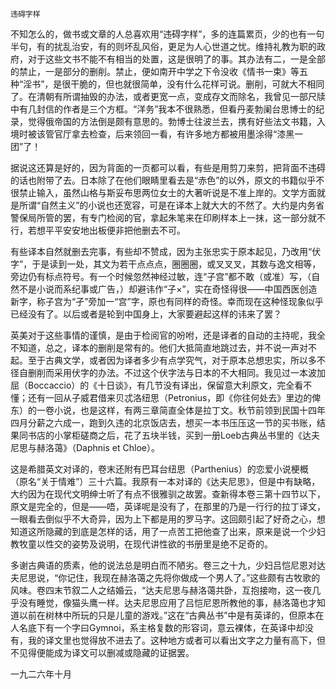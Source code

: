     违碍字样 

   不知怎么的，做书或文章的人总喜欢用“违碍字样”，多的连篇累页，少的也有一句半句，有的扰乱治安，有的则坏乱风俗，更足为人心世道之忧。维持礼教为职的政府，对于这些文书不能不有相当的处置，这是很明了的事。其办法有二，一是全部的禁止，一是部分的删削。禁止，便如南开中学之下令没收《情书一束》等五种“淫书”，是很干脆的，但也就很简单，没有什么花样可说。删削，可就大不相同了。在清朝有所谓抽毁的办法，或者更宽一点，变成存文而除名，我曾见一部尺牍中有几封信的作者是三个方框。“洋务”我本不很熟悉，但看丹麦勃阑台思博士的纪录，觉得俄帝国的方法倒是颇有意思的。勃博士往波兰去，携有好些法文书籍，入境时被该管官厅拿去检查，后来领回一看，有许多地方都被用墨涂得“漆黑一团”了！

   据说这还算是好的，因为背面的一页都可以看，有些是用剪刀来剪，把背面不违碍的话也附带了去。日本除了在他们眼睛里看去是“赤色”的以外，原文的书籍似乎不很禁止输入，虽然山格与斯妥布思两位女士的大著听说是不准上岸的。文学方面就是所谓“自然主义”的小说也还宽容，可是在译本上就大大的不然了。大约是内务省警保局所管的罢，有专门检阅的官，拿起朱笔来在印刷样本上一抹，这一部分就不行，若想平平安安地出板便非把他删去不可。

   有些译本自然就删去完事，有些却不赞成，因为主张忠实于原本起见，乃改用“伏字”，于是读到一处，其文为若干点点点，圈圈圈，或叉叉叉，其数与逸文相等，旁边仍有标点符号。有一个时候忽然神经过敏，连“子宫”都不敢（或准）写，（自然不是小说而系纪事或广告，）却避讳作“子×”，实在奇怪得很——中国西医创造新字，称子宫为“孑”旁加一“宫”字，原也有同样的奇怪。幸而现在这种怪现象似乎已经没有了。以后或者是轮到中国身上，大家要避起这样的讳来了罢？

   英美对于这些事情的谨慎，是由于检阅官的吩咐，还是译者的自动的主持呢，我全不知道，总之，译本的删削是常有的。他们大抵简直地跳过去，并不说一声对不起。至于古典文学，或者因为译者多少有点学究气，对于原本总想忠实，所以多不径自删削而采用伏字的办法。不过这个伏字法与日本的不大相同。我见过一本波加屈（Boccaccio）的《十日谈》，有几节没有译出，保留意大利原文，完全看不懂；还有一回从子威君借来贝忒洛纽思（Petronius，即《你往何处去》里边的俾东）的一卷小说，也是这样，有两三章简直全体是拉丁文。秋节前领到民国十四年四月分薪之六成一，跑到久违的北京饭店去，想买一本书压压这一节的买书账，结果同书店的小掌柜磋商之后，花了五块半钱，买到一册Loeb古典丛书里的《达夫尼思与赫洛蔼》（Daphnis et Chloe）。

   这是希腊英文对译的，卷末还附有巴耳台纽思（Parthenius）的恋爱小说梗概（原名“关于情难”）三十六篇。我原有一本对译的《达夫尼思》，但是中有缺略，大约因为在现代文明绅士听了有点不很雅驯之故罢。查新得本卷三第十四节以下，原文是完全的，但是——唔，英译呢是没有了，在那里的乃是一行行的拉丁译文，一眼看去倒似乎不大奇异，因为上下都是用的罗马字。这回颇引起了好奇之心，想知道这所隐藏的到底是怎样的话，用了一点苦工把他查了出来，原来是说一个少妇教牧童以性交的姿势及说明，在现代讲性欲的书册里是绝不足奇的。

   多谢古典语的质素，他的说法总是明白而不陋劣。卷三之十九，少妇吕恺尼恩对达夫尼思说，“你记住，我现在赫洛蔼之先将你做成一个男人了。”这些颇有古牧歌的风味。卷四末节叙二人之结婚云，“达夫尼思与赫洛蔼共卧，互抱接吻，这一夜几乎没有睡觉，像猫头鹰一样。达夫尼思应用了吕恺尼恩所教他的事，赫洛蔼也才知道以前在树林中所玩的只是儿童的游戏。”这在“古典丛书”中是有英译的，但原本在人名底下有一个字曰Gymnoi，系主格复数的形容词，意云裸体，在英译中却没有，我的译文里也觉得放不进去了。这种地方或者可以看出文字之力量有高下，但不见得便能成为译文可以删减或隐藏的证据罢。

   一九二六年十月


